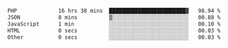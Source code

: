 
<!--START_SECTION:waka-->

```txt
PHP             16 hrs 38 mins  ████████████████████████▓   98.94 %
JSON            8 mins          ▒░░░░░░░░░░░░░░░░░░░░░░░░   00.88 %
JavaScript      1 min           ░░░░░░░░░░░░░░░░░░░░░░░░░   00.10 %
HTML            0 secs          ░░░░░░░░░░░░░░░░░░░░░░░░░   00.03 %
Other           0 secs          ░░░░░░░░░░░░░░░░░░░░░░░░░   00.03 %
```

<!--END_SECTION:waka-->
